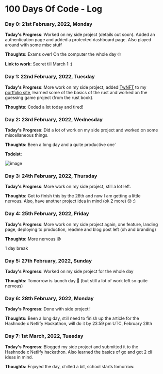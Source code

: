 # 100 Days Of Code - Log

### Day 0: 21st February, 2022, Monday

**Today's Progress**: Worked on my side project (details out soon). Added an authentication page and added a protected dashboard page. Also played around with some misc stuff

**Thoughts:** Exams over! On the computer the whole day 🙄

**Link to work:** Secret till March 1 :)

### Day 1: 22nd February, 2022, Tuesday

**Today's Progress**: More work on my side project, added [TwNFT](https://twnft.vercel.app/) to my [portfolio site](https://anishde.dev/), learned some of the basics of the rust and worked on the guessing game project (from the rust book).

**Thoughts:** Coded a lot today and tired!

### Day 2: 23rd February, 2022, Wednesday

**Today's Progress**: Did a lot of work on my side project and worked on some miscellaneous things.

**Thoughts:** Been a long day and a quite productive one'

**Todoist:** 

![image](https://user-images.githubusercontent.com/63192115/155370619-9f92adb7-ef18-47e2-8db5-90e98b36881a.png)

### Day 3: 24th February, 2022, Thursday

**Today's Progress**: More work on my side project, still a lot left.

**Thoughts:** Got to finish this by the 28th and now I am getting a little nervous. Also, have another project idea in mind (ok 2 more) 😓 :)

### Day 4: 25th February, 2022, Friday

**Today's Progress**: More work on my side project again, one feature, landing page, deploying to production, readme and blog post left (oh and branding)

**Thoughts:** More nervous 😞

1 day break

### Day 5: 27th February, 2022, Sunday

**Today's Progress**: Worked on my side project for the whole day

**Thoughts:** Tomorrow is launch day 🎉 (but still a lot of work left so quite nervous)

### Day 6: 28th February, 2022, Monday

**Today's Progress**: Done with side project!

**Thoughts:** Been a long day, still need to finish up the article for the Hashnode x Netlify Hackathon, will do it by 23:59 pm UTC, February 28th

### Day 7: 1st March, 2022, Tuesday

**Today's Progress**: Blogged my side project and submitted it to the Hashnode x Netlify hackathon. Also learned the basics of go and got 2 cli ideas in mind.

**Thoughts:** Enjoyed the day, chilled a bit, school starts tomorrow.

